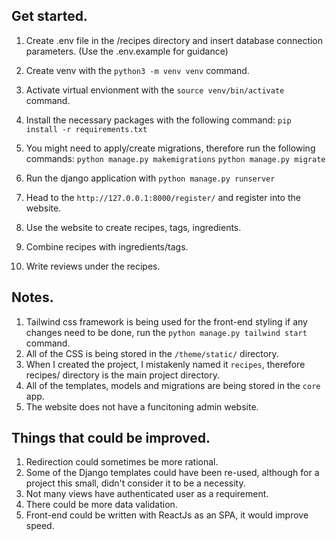 ## Get started.

1. Create .env file in the /recipes directory and insert database connection parameters. (Use the .env.example for guidance)
2. Create venv with the `python3 -m venv venv` command.
3. Activate virtual envionment with the `source venv/bin/activate` command.
4. Install the necessary packages with the following command: `pip install -r requirements.txt`
5. You might need to apply/create migrations, therefore run the following commands:
   `python manage.py makemigrations`
   `python manage.py migrate`

6. Run the django application with `python manage.py runserver`
7. Head to the `http://127.0.0.1:8000/register/` and register into the website.
8. Use the website to create recipes, tags, ingredients.
9. Combine recipes with ingredients/tags.
10. Write reviews under the recipes.

## Notes.

1. Tailwind css framework is being used for the front-end styling if any changes need to be done, run the `python manage.py tailwind start` command.
2. All of the CSS is being stored in the `/theme/static/` directory.
3. When I created the project, I mistakenly named it `recipes`, therefore recipes/ directory is the main project directory.
4. All of the templates, models and migrations are being stored in the `core` app.
5. The website does not have a funcitoning admin website.

## Things that could be improved.

1. Redirection could sometimes be more rational.
2. Some of the Django templates could have been re-used, although for a project this small, didn't consider it to be a necessity.
3. Not many views have authenticated user as a requirement.
4. There could be more data validation.
5. Front-end could be written with ReactJs as an SPA, it would improve speed.
